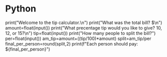 # Python
<!-- Basic Interactive coding exercises using Python -->
print("Welcome to the tip calculator.\n")
print("What was the total bill? $\n")
amount=float(input())
print("What precentage tip would you like to give? 10, 12, or 15?\n")
tip=float(input())
print("How many people to split the bill?")
per=float(input())
am_tip=amount+((tip/100)*amount)
split=am_tip/per
final_per_person=round(split,2)
print(f"Each person should pay: ${final_per_person}")
